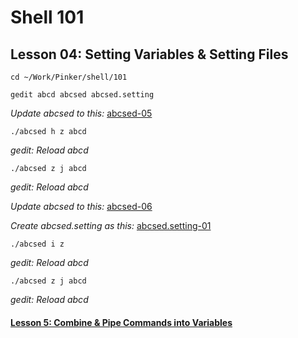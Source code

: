 # Shell 101
## Lesson 04: Setting Variables & Setting Files

`cd ~/Work/Pinker/shell/101`

`gedit abcd abcsed abcsed.setting`

*Update abcsed to this:* [abcsed-05](https://github.com/inkVerb/pinker/blob/master/101-shell/abcsed-05)

`./abcsed h z abcd`

*gedit: Reload abcd*

`./abcsed z j abcd`

*gedit: Reload abcd*

*Update abcsed to this:* [abcsed-06](https://github.com/inkVerb/pinker/blob/master/101-shell/abcsed-06)

*Create abcsed.setting as this:* [abcsed.setting-01](https://github.com/inkVerb/pinker/blob/master/101-shell/abcsed.setting-01)

`./abcsed i z`

*gedit: Reload abcd*

`./abcsed z j abcd`

*gedit: Reload abcd*

#### [Lesson 5: Combine & Pipe Commands into Variables](https://github.com/inkVerb/pinker/blob/master/101-shell/Lesson-05.md)

